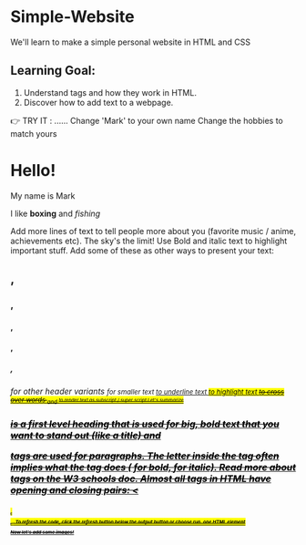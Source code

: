 # Simple-Website
We'll learn to make a simple personal website in HTML and CSS

## Learning Goal:

1. Understand tags and how they work in HTML.
2. Discover how to add text to a webpage.

👉 TRY IT : ......
Change 'Mark' to your own name
Change the hobbies to match yours
<h1>Hello!</h1>
<p>My name is Mark</p>
<p>I like <b>boxing</b> and <i>fishing</i></p>
Add more lines of text to tell people more about you (favorite music / anime, achievements etc). The sky's the limit!
Use Bold and italic text to highlight important stuff.
Add some of these as other ways to present your text:
<h2>, <h3>, <h4>, <h4>, <h5>, <h6> for other header variants
<small> for smaller text
<u> to underline text
<mark> to highlight text
<del> to cross over words
<sub> and <sup> to render text as subscript / super script
Let's summarize
<h1> is a first level heading that is used for big, bold text that you want to stand out (like a title) and <p> tags are used for paragraphs.
The letter inside the tag often implies what the tag does (<b> for bold, <i> for italic). Read more about tags on the W3 schools doc.
Almost all tags in HTML have opening and closing pairs: <<h1></h1>, <p></p>, <b></b>.
To refresh the code, click the refresh button below the output button or choose run.
one HTML element

Now let's add some images!
